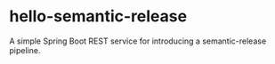 # hello-semantic-release
A simple Spring Boot REST service for introducing a semantic-release pipeline.
